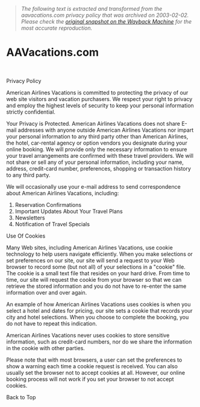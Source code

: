 > *The following text is extracted and transformed from the aavacations.com privacy policy that was archived on 2003-02-02. Please check the [original snapshot on the Wayback Machine](https://web.archive.org/web/20030202105044id_/http%3A//aav8.aavacations.com/consumer/privacy.asp) for the most accurate reproduction.*

# AAVacations.com

 

Privacy Policy 

American Airlines Vacations is committed to protecting the privacy of our web site visitors and vacation purchasers. We respect your right to privacy and employ the highest levels of security to keep your personal information strictly confidential. 

Your Privacy is Protected. American Airlines Vacations does not share E-mail addresses with anyone outside American Airlines Vacations nor impart your personal information to any third party other than American Airlines, the hotel, car-rental agency or option vendors you designate during your online booking. We will provide only the necessary information to ensure your travel arrangements are confirmed with these travel providers. We will not share or sell any of your personal information, including your name, address, credit-card number, preferences, shopping or transaction history to any third party. 

We will occasionally use your e-mail address to send correspondence about American Airlines Vacations, including:   


  1. Reservation Confirmations
  2. Important Updates About Your Travel Plans
  3. Newsletters
  4. Notification of Travel Specials

Use Of Cookies

Many Web sites, including American Airlines Vacations, use cookie technology to help users navigate efficiently. When you make selections or set preferences on our site, our site will send a request to your Web browser to record some (but not all) of your selections in a "cookie" file. The cookie is a small text file that resides on your hard drive. From time to time, our site will request the cookie from your browser so that we can retrieve the stored information and you do not have to re-enter the same information over and over again.

An example of how American Airlines Vacations uses cookies is when you select a hotel and dates for pricing, our site sets a cookie that records your city and hotel selections. When you choose to complete the booking, you do not have to repeat this indication. 

American Airlines Vacations never uses cookies to store sensitive information, such as credit-card numbers, nor do we share the information in the cookie with other parties.

Please note that with most browsers, a user can set the preferences to show a warning each time a cookie request is received. You can also usually set the browser not to accept cookies at all. However, our online booking process will not work if you set your browser to not accept cookies. 

Back to Top   

